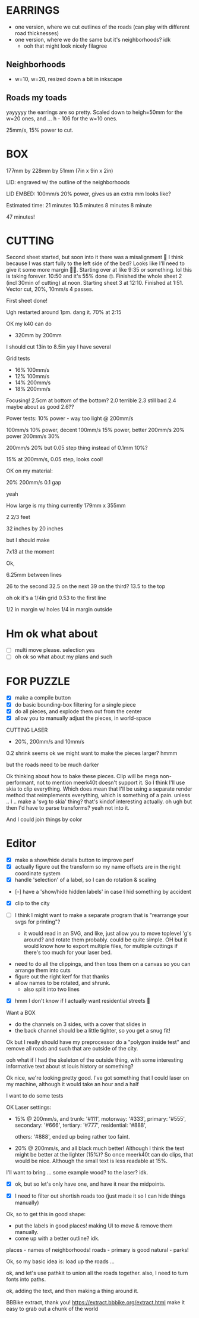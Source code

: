 
# EARRINGS

- one version, where we cut outlines of the roads (can play with different road thicknesses)
- one version, where we do the same but it's neighborhoods? idk
    - ooh that might look nicely filagree


## Neighborhoods

- w=10, w=20, resized down a bit in inkscape

## Roads my toads

yayyyyy the earrings are so pretty.
Scaled down to heigh=50mm for the w=20 ones, and ... h - 106 for the w=10 ones.

25mm/s, 15% power to cut.


# BOX

177mm by 228mm by 51mm (7in x 9in x 2in)

LID: engraved w/ the outline of the neighborhoods

LID EMBED: 100mm/s 20% power, gives us an extra mm looks like?

Estimated time:
21 minutes
10.5 minutes
8 minutes
8 minute

47 minutes!


# CUTTING

Second sheet started, but soon into it there was a misalignment 😬 I think because
I was start fully to the left side of the bed? Looks like I'll need to give it some
more margin 🤷‍♂️.
Starting over at like 9:35 or something.
lol this is taking forever. 10:50 and it's 55% done 🙄.
Finished the whole sheet 2 (incl 30min of cutting) at noon.
Starting sheet 3 at 12:10.
Finished at 1:51.
Vector cut, 20%, 10mm/s 4 passes.

First sheet done!

Ugh restarted around 1pm. dang it.
70% at 2:15


OK my k40 can do
- 320mm by 200mm

I should cut 13in to 8.5in
yay I have several


Grid tests
- 16% 100mm/s
- 12% 100mm/s
- 14% 200mm/s
- 18% 200mm/s


Focusing!
2.5cm at bottom of the bottom?
2.0 terrible
2.3 still bad
2.4 maybe about as good
2.6??



Power tests:
10% power - way too light @ 200mm/s

100mm/s 10% power, decent
100mm/s 15% power, better
200mm/s 20% power
200mm/s 30%

200mm/s 20% but 0.05 step thing instead of 0.1mm
10%?

15% at 200mm/s, 0.05 step, looks cool!




OK on my material:

20% 200mm/s 0.1 gap

yeah 



How large is my thing
currently 179mm x 355mm

2 2/3 feet

32 inches by 20 inches

but I should make 

7x13 at the moment

Ok, 


6.25mm between lines

26 to the second
32.5 on the next
39 on the third?
13.5 to the top

oh ok it's a 1/4in grid
0.53 to the first line

1/2 in margin w/ holes
1/4 in margin outside


# Hm ok what about

- [ ] multi move please. selection yes
- [ ] oh ok so what about my plans and such

# FOR PUZZLE

- [x] make a compile button
- [x] do basic bounding-box filtering for a single piece
- [x] do all pieces, and explode them out from the center
- [x] allow you to manually adjust the pieces, in world-space

CUTTING LASER

- 20%, 200mm/s and 10mm/s

0.2 shrink seems ok
we might want to make the pieces larger? hmmm

but the roads need to be much darker



Ok thinking about how to bake these pieces.
Clip will be mega non-performant, not to mention meerk40t doesn't support it.
So I think I'll use skia to clip everything.
Which does mean that I'll be using a separate render method that reimplements
everything, which is something of a pain.
unless .. I .. make a 'svg to skia' thing?
that's kindof interesting actually.
oh ugh but then I'd have to parse transforms? yeah not into it.

And I could join things by color

# Editor

- [x] make a show/hide details button to improve perf
- [x] actually figure out the transform so my name offsets are in the right coordinate system
- [x] handle 'selection' of a label, so I can do rotation & scaling
- [-] have a 'show/hide hidden labels' in case I hid something by accident
- [x] clip to the city



- [ ] I think I might want to make a separate program that is "rearrange your svgs for printing"?
  - it would read in an SVG, and like, just allow you to move toplevel 'g's around?
    and rotate them probably.
    could be quite simple.
    OH but it would know how to export multiple files, for multiple cuttings if there's too much
    for your laser bed.

- need to do all the clippings, and then toss them on a canvas so you can arrange them into cuts
- figure out the right kerf for that thanks
- allow names to be rotated, and shrunk.
    - also split into two lines

- [x] hmm I don't know if I actually want residential streets 🤔


Want a BOX
- do the channels on 3 sides, with a cover that slides in
- the back channel should be a little tighter, so you get a snug fit!


Ok but I really should have my preprocessor do a "polygon inside test" and remove
all roads and such that are outside of the city.


ooh what if I had the skeleton of the outside thing, with some interesting
informative text about st louis history or something?









Ok nice, we're looking pretty good.
I've got something that I could laser on my machine,
although it would take an hour and a half

I want to do some tests


OK Laser settings:
- 15% @ 200mm/s, and 
    trunk: '#111',
    motorway: '#333',
    primary: '#555',
    secondary: '#666',
    tertiary: '#777',
    residential: '#888',

    others: '#888',
	ended up being rather too faint.
- 20% @ 200mm/s, and all black
	much better! Although I think the text might be better at the lighter (15%)?
	So once meerk40t can do clips, that would be nice.
	Although the small text is less readable at 15%.


I'll want to bring ... some example wood? to the laser? idk.





- [x] ok, but so let's only have one, and have it near the midpoints.
- [x] I need to filter out shortish roads too (just made it so I can hide things manually)




Ok, so to get this in good shape:
- put the labels in good places! making UI to move & remove them manually.
- come up with a better outline? idk.






places - names of neighborhoods!
roads  - primary is good
natural - parks!

Ok, so my basic idea is:
load up the roads ...

ok, and let's use pathkit to union all the roads together.
also, I need to turn fonts into paths.

ok, adding the text, and then making a thing around it.

BBBike extract, thank you! https://extract.bbbike.org/extract.html
make it easy to grab out a chunk of the world
